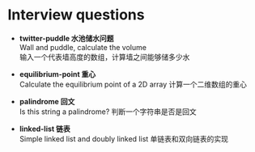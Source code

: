 Interview questions
===================

 - **twitter-puddle 水池储水问题**    
   Wall and puddle, calculate the volume  
   输入一个代表墙高度的数组，计算墙之间能够储多少水 

 - **equilibrium-point 重心**  
   Calculate the equilibrium point of a 2D array
   计算一个二维数组的重心

 - **palindrome 回文**  
   Is this string a palindrome?
   判断一个字符串是否是回文

 - **linked-list 链表**  
   Simple linked list and doubly linked list
   单链表和双向链表的实现

